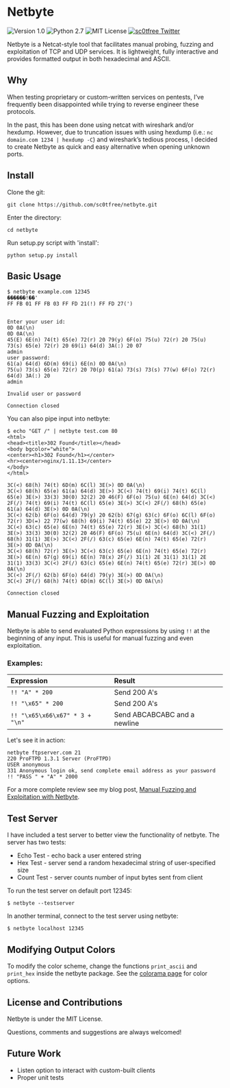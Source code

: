 # Netbyte

![Version 1.0](http://img.shields.io/badge/version-v1.0-orange.svg)
![Python 2.7](http://img.shields.io/badge/python-2.7-blue.svg)
![MIT License](http://img.shields.io/badge/license-MIT%20License-blue.svg)
[![sc0tfree Twitter](http://img.shields.io/twitter/url/http/shields.io.svg?style=social&label=Follow)](https://twitter.com/sc0tfree)

Netbyte is a Netcat-style tool that facilitates manual probing, fuzzing and exploitation of TCP and UDP services.
It is lightweight, fully interactive and provides formatted output in both hexadecimal and ASCII.

## Why

When testing proprietary or custom-written services on pentests, I’ve frequently been disappointed while trying to reverse engineer 
these protocols.

In the past, this has been done using netcat with wireshark and/or hexdump.
However, due to truncation issues with using hexdump (i.e.: `nc domain.com 1234 | hexdump -C`)
and wireshark’s tedious process, I decided to create Netbyte as quick and easy alternative when opening unknown ports.

## Install

Clone the git:
```
git clone https://github.com/sc0tfree/netbyte.git
```
Enter the directory:
```
cd netbyte
```
Run setup.py script with 'install':
```
python setup.py install
```

## Basic Usage

```
$ netbyte example.com 12345
������!��'
FF FB 01 FF FB 03 FF FD 21(!) FF FD 27(')


Enter your user id:
0D 0A(\n)
0D 0A(\n)
45(E) 6E(n) 74(t) 65(e) 72(r) 20 79(y) 6F(o) 75(u) 72(r) 20 75(u) 73(s) 65(e) 72(r) 20 69(i) 64(d) 3A(:) 20 07
admin
user password:
61(a) 64(d) 6D(m) 69(i) 6E(n) 0D 0A(\n)
75(u) 73(s) 65(e) 72(r) 20 70(p) 61(a) 73(s) 73(s) 77(w) 6F(o) 72(r) 64(d) 3A(:) 20
admin

Invalid user or password

Connection closed
```
You can also pipe input into netbyte:
```
$ echo "GET /" | netbyte test.com 80
<html>
<head><title>302 Found</title></head>
<body bgcolor="white">
<center><h1>302 Found</h1></center>
<hr><center>nginx/1.11.13</center>
</body>
</html>

3C(<) 68(h) 74(t) 6D(m) 6C(l) 3E(>) 0D 0A(\n)
3C(<) 68(h) 65(e) 61(a) 64(d) 3E(>) 3C(<) 74(t) 69(i) 74(t) 6C(l) 65(e) 3E(>) 33(3) 30(0) 32(2) 20 46(F) 6F(o) 75(u) 6E(n) 64(d) 3C(<) 2F(/) 74(t) 69(i) 74(t) 6C(l) 65(e) 3E(>) 3C(<) 2F(/) 68(h) 65(e) 61(a) 64(d) 3E(>) 0D 0A(\n)
3C(<) 62(b) 6F(o) 64(d) 79(y) 20 62(b) 67(g) 63(c) 6F(o) 6C(l) 6F(o) 72(r) 3D(=) 22 77(w) 68(h) 69(i) 74(t) 65(e) 22 3E(>) 0D 0A(\n)
3C(<) 63(c) 65(e) 6E(n) 74(t) 65(e) 72(r) 3E(>) 3C(<) 68(h) 31(1) 3E(>) 33(3) 30(0) 32(2) 20 46(F) 6F(o) 75(u) 6E(n) 64(d) 3C(<) 2F(/) 68(h) 31(1) 3E(>) 3C(<) 2F(/) 63(c) 65(e) 6E(n) 74(t) 65(e) 72(r) 3E(>) 0D 0A(\n)
3C(<) 68(h) 72(r) 3E(>) 3C(<) 63(c) 65(e) 6E(n) 74(t) 65(e) 72(r) 3E(>) 6E(n) 67(g) 69(i) 6E(n) 78(x) 2F(/) 31(1) 2E 31(1) 31(1) 2E 31(1) 33(3) 3C(<) 2F(/) 63(c) 65(e) 6E(n) 74(t) 65(e) 72(r) 3E(>) 0D 0A(\n)
3C(<) 2F(/) 62(b) 6F(o) 64(d) 79(y) 3E(>) 0D 0A(\n)
3C(<) 2F(/) 68(h) 74(t) 6D(m) 6C(l) 3E(>) 0D 0A(\n)

Connection closed
```

## Manual Fuzzing and Exploitation

Netbyte is able to send evaluated Python expressions by using ```!!``` at the beginning of any input. This is useful for manual fuzzing and even exploitation.

### Examples:
| Expression | Result |
|:-----------|:-------|
| ```!! "A" * 200``` | Send 200 A's |
| ```!! "\x65" * 200``` | Send 200 A's |
| ```!! "\x65\x66\x67" * 3 + "\n"``` | Send ABCABCABC and a newline |


Let's see it in action:
```
netbyte ftpserver.com 21
220 ProFTPD 1.3.1 Server (ProFTPD)
USER anonymous
331 Anonymous login ok, send complete email address as your password
!! "PASS " + "A" * 2000
```

For a more complete review see my blog post, [Manual Fuzzing and Exploitation with Netbyte](https://www.sc0tfree.com/something).

## Test Server

I have included a test server to better view the functionality of netbyte. The server has two tests:
* Echo Test - echo back a user entered string
* Hex Test - server send a random hexadecimal string of user-specified size
* Count Test - server counts number of input bytes sent from client

To run the test server on default port 12345:
```
$ netbyte --testserver
```
In another terminal, connect to the test server using netbyte:
```
$ netbyte localhost 12345
```

## Modifying Output Colors

To modify the color scheme, change the functions `print_ascii` and `print_hex` inside the netbyte package.
See the [colorama page](https://pypi.python.org/pypi/colorama) for color options.

## License and Contributions

Netbyte is under the MIT License.

Questions, comments and suggestions are always welcomed!

## Future Work

* Listen option to interact with custom-built clients
* Proper unit tests
